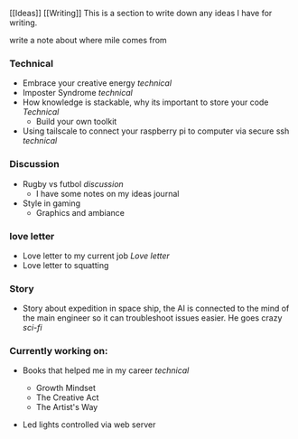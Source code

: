 [[Ideas]] [[Writing]]
This is a section to write down any ideas I have for writing. 

write a note about where mile comes from

### Technical
- Embrace your creative energy *technical*
- Imposter Syndrome *technical*
- How knowledge is stackable, why its important to store your code *Technical*
	- Build your own toolkit
- Using tailscale to connect your raspberry pi to computer via secure ssh *technical*
### Discussion
- Rugby vs futbol *discussion*
	- I have some notes on my ideas journal
- Style in gaming 
	- Graphics and ambiance

### love letter
- Love letter to my current job *Love letter*
- Love letter to squatting 

### Story
- Story about expedition in space ship, the AI is connected to the mind of the main engineer so it can troubleshoot issues easier. He goes crazy *sci-fi*

### Currently working on:
- Books that helped me in my career *technical*
	- Growth Mindset
	- The Creative Act
	- The Artist's Way

- Led lights controlled via web server 

